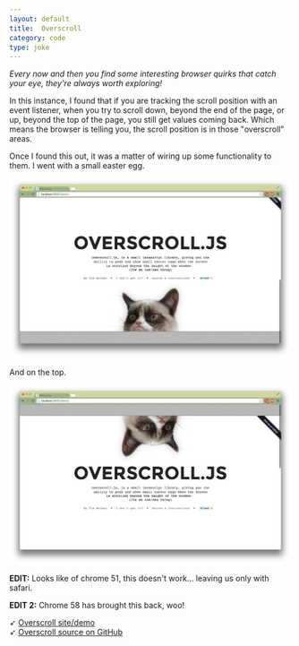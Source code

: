 ```yaml
---
layout: default
title:  Overscroll
category: code
type: joke
---
```


*Every now and then you find some interesting browser quirks that catch your eye, they're always worth exploring!*

In this instance, I found that if you are tracking the scroll position with an event listener, when you try to scroll down, beyond the end of the page, or up, beyond the top of the page, you still get values coming back. Which means the browser is telling you, the scroll position is in those "overscroll" areas.

Once I found this out, it was a matter of wiring up some functionality to them. I went with a small easter egg.

![Ascii morph, transitioning images](./images/overscroll-1.png)

And on the top.

![Ascii morph, transitioning images](./images/overscroll-2.png)

**EDIT:** Looks like of chrome 51, this doesn't work... leaving us only with safari.

**EDIT 2:** Chrome 58 has brought this back, woo!

➶ [Overscroll site/demo](http://tholman.com/overscroll/)<br>
➶ [Overscroll source on GitHub](https://github.com/tholman/overscroll)